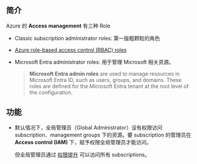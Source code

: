 

## 简介

Azure 的 **Access management** 有三种 Role

- Classic subscription administrator roles: 第一版粗颗粒的角色

- [Azure role-based access control (RBAC) roles](Role.md)

- Microsoft Entra administrator roles: 用于管理 Microsoft 相关资源。

  > **Microsoft Entra admin roles** are used to manage resources in Microsoft Entra ID, such as users, groups, and domains. These roles are defined for the Microsoft Entra tenant at the root level of the configuration.

## 功能

- 默认情况下，全局管理员（Global Administrator）没有权限访问 subscription、management groups 下的资源。要 subscription 的管理员在 **Access control (IAM)** 下，赋予权限全局管理员才能访问。

  但全局管理员通过 [权限提升](./Global%20Administrator/Elevate%20access.md) 可以访问所有 subscriptions。